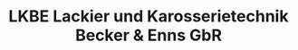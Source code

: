 ---
title: "LKBE Lackier und Karosserietechnik Becker & Enns GbR"
url: /euskirchen/lkbe-lackier-und-karosserietechnik-becker-und-enns-gbr/
shop: Autowerkstatt
---